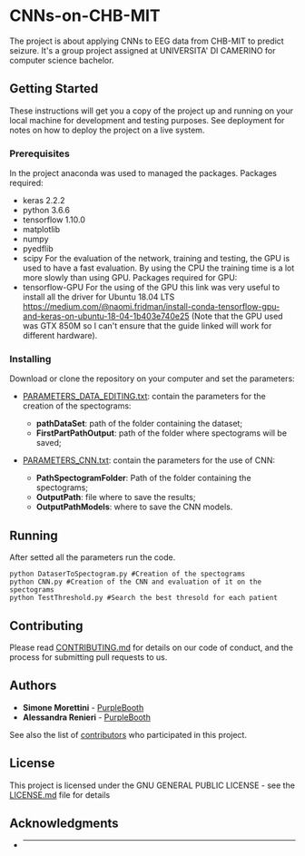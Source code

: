 # CNNs-on-CHB-MIT
The project is about applying CNNs to EEG data from CHB-MIT to predict seizure. It's a group project assigned at UNIVERSITA' DI CAMERINO for computer science bachelor.

## Getting Started

These instructions will get you a copy of the project up and running on your local machine for development and testing purposes. See deployment for notes on how to deploy the project on a live system.

### Prerequisites
In the project anaconda was used to managed the packages. Packages required:

* keras 2.2.2
* python 3.6.6
* tensorflow 1.10.0
* matplotlib
* numpy
* pyedflib
* scipy
For the evaluation of the network, training and testing, the GPU is used to have a fast evaluation. By using the CPU the training time is a lot more slowly than using GPU. Packages required for GPU:
* tensorflow-GPU
For the using of the GPU this link was very useful to install all the driver for Ubuntu 18.04 LTS https://medium.com/@naomi.fridman/install-conda-tensorflow-gpu-and-keras-on-ubuntu-18-04-1b403e740e25 (Note that the GPU used was GTX 850M so I can't ensure that the guide linked will work for different hardware).

### Installing

Download or clone the repository on your computer and set the parameters:
* [PARAMETERS_DATA_EDITING.txt](PARAMETERS_DATA_EDITING.txt): contain the parameters for the creation of the spectograms:
  - **pathDataSet**: path of the folder containing the dataset;
  - **FirstPartPathOutput**: path of the folder where spectograms will be saved;
 
* [PARAMETERS_CNN.txt](PARAMETERS_CNN.txt): contain the parameters for the use of CNN:
  - **PathSpectogramFolder**: Path of the folder containing the spectograms;
  - **OutputPath**: file where to save the results;
  - **OutputPathModels**: where to save the CNN models.

## Running

After setted all the parameters run the code.
```
python DataserToSpectogram.py #Creation of the spectograms
python CNN.py #Creation of the CNN and evaluation of it on the spectograms
python TestThreshold.py #Search the best thresold for each patient
```

## Contributing

Please read [CONTRIBUTING.md](https://gist.github.com/PurpleBooth/b24679402957c63ec426) for details on our code of conduct, and the process for submitting pull requests to us.
 

## Authors

* **Simone Morettini** -  [PurpleBooth](https://github.com/MesSem)
* **Alessandra Renieri** - [PurpleBooth](https://github.com/MesSem)

See also the list of [contributors](https://github.com/your/project/contributors) who participated in this project.

## License

This project is licensed under the GNU GENERAL PUBLIC LICENSE - see the [LICENSE.md](LICENSE.md) file for details

## Acknowledgments

* ______

